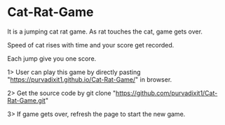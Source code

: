 # Cat-Rat-Game
It is a jumping cat rat game. As rat touches the cat, game gets over.

Speed of cat rises with time and your score get recorded.

Each jump give you one score.

1> User can play this game by directly pasting "https://purvadixit1.github.io/Cat-Rat-Game/" in browser.

2> Get the source code by
  git clone "https://github.com/purvadixit1/Cat-Rat-Game.git"

3> If game gets over, refresh the page to start the new game.
